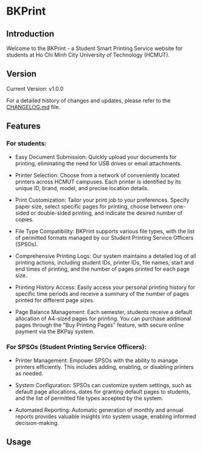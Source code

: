 # BKPrint

## Introduction

Welcome to the BKPrint - a Student Smart Printing Service website for students at Ho Chi Minh City University of Technology (HCMUT). 

## Version

Current Version: v1.0.0

For a detailed history of changes and updates, please refer to the [CHANGELOG.md](https://github.com/grassnhi/bkprint-web/blob/main/CHANGELOG.md) file.

## Features
### For students:
- Easy Document Submission: Quickly upload your documents for printing, eliminating the need for USB drives or email attachments.

- Printer Selection: Choose from a network of conveniently located printers across HCMUT campuses. Each printer is identified by its unique ID, brand, model, and precise location details.

- Print Customization: Tailor your print job to your preferences. Specify paper size, select specific pages for printing, choose between one-sided or double-sided printing, and indicate the desired number of copies.

- File Type Compatibility: BKPrint supports various file types, with the list of permitted formats managed by our Student Printing Service Officers (SPSOs).

- Comprehensive Printing Logs: Our system maintains a detailed log of all printing actions, including student IDs, printer IDs, file names, start and end times of printing, and the number of pages printed for each page size.

- Printing History Access: Easily access your personal printing history for specific time periods and receive a summary of the number of pages printed for different page sizes.

- Page Balance Management: Each semester, students receive a default allocation of A4-sized pages for printing. You can purchase additional pages through the "Buy Printing Pages" feature, with secure online payment via the BKPay system.

### For SPSOs (Student Printing Service Officers):
- Printer Management: Empower SPSOs with the ability to manage printers efficiently. This includes adding, enabling, or disabling printers as needed.

- System Configuration: SPSOs can customize system settings, such as default page allocations, dates for granting default pages to students, and the list of permitted file types accepted by the system.

- Automated Reporting: Automatic generation of monthly and annual reports provides valuable insights into system usage, enabling informed decision-making.

## Usage
